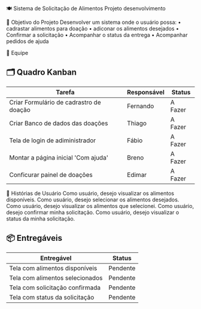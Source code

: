 🍽️ Sistema de Solicitação de Alimentos 
Projeto desenvolvimento

📌 Objetivo do Projeto
Desenvolver um sistema onde o usuário possa:
• 	cadrastar alimentos para doação
• 	adiconar os alimentos desejados
• 	Confirmar a solicitação
• 	Acompanhar o status da entrega
• 	Acompanhar pedidos de ajuda


👥 Equipe
## 🗂️ Quadro Kanban

| Tarefa                                         | Responsável | Status   |
|-----------------------------------------------|-------------|----------|
| Criar Formulário de cadrastro de doação       | Fernando    | A Fazer  |
| Criar Banco de dados das doações              | Thiago      | A Fazer  |
| Tela de login de adiministrador               | Fábio       | A Fazer  |
| Montar a página inicial 'Com ajuda'           | Breno       | A Fazer  |
| Conficurar painel de  doações                 | Edimar      | A Fazer  |


🧩 Histórias de Usuário
Como usuário, desejo visualizar os alimentos disponíveis.
Como usuário, desejo selecionar os alimentos desejados.
Como usuário, desejo visualizar os alimentos que selecionei.
Como usuário, desejo confirmar minha solicitação.
Como usuário, desejo visualizar o status da minha solicitação.


## 📦 Entregáveis

| Entregável                          | Status     |
|------------------------------------|------------|
| Tela com alimentos disponíveis     | Pendente   |
| Tela com alimentos selecionados    | Pendente   |
| Tela com solicitação confirmada    | Pendente   |
| Tela com status da solicitação     | Pendente   |
